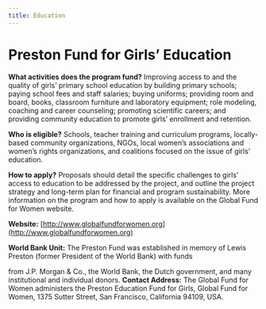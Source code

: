 ```yaml
---
title: Education
---
```


# Preston Fund for Girls’ Education

**What activities does the program fund?** Improving access to
and the quality of girls’ primary school education by building
primary schools; paying school fees and staff salaries; buying
uniforms; providing room and board, books, classroom furniture
and laboratory equipment; role modeling, coaching and career
counseling; promoting scientific careers; and providing community
education to promote girls’ enrollment and retention.

**Who is eligible?** Schools, teacher training and curriculum
programs, locally-based community organizations, NGOs, local
women’s associations and women’s rights organizations, and
coalitions focused on the issue of girls’ education.

**How to apply?** Proposals should detail the specific challenges to
girls’ access to education to be addressed by the project, and outline
the project strategy and long-term plan for financial and program
sustainability. More information on the program and how to apply is
available on the Global Fund for Women website.

**Website:** [http://www.globalfundforwomen.org](http://www.globalfundforwomen.org)

**World Bank Unit:** The Preston Fund was established in memory
of Lewis Preston (former President of the World Bank) with funds


from J.P. Morgan & Co., the World Bank, the Dutch government,
and many institutional and individual donors.
**Contact Address:** The Global Fund for Women administers the
Preston Education Fund for Girls, Global Fund for Women, 1375
Sutter Street, San Francisco, California 94109, USA.
